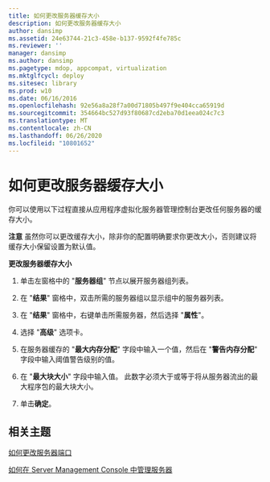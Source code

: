 ```yaml
---
title: 如何更改服务器缓存大小
description: 如何更改服务器缓存大小
author: dansimp
ms.assetid: 24e63744-21c3-458e-b137-9592f4fe785c
ms.reviewer: ''
manager: dansimp
ms.author: dansimp
ms.pagetype: mdop, appcompat, virtualization
ms.mktglfcycl: deploy
ms.sitesec: library
ms.prod: w10
ms.date: 06/16/2016
ms.openlocfilehash: 92e56a8a28f7a00d71805b497f9e404cca65919d
ms.sourcegitcommit: 354664bc527d93f80687cd2eba70d1eea024c7c3
ms.translationtype: MT
ms.contentlocale: zh-CN
ms.lasthandoff: 06/26/2020
ms.locfileid: "10801652"
---
```

# 如何更改服务器缓存大小


你可以使用以下过程直接从应用程序虚拟化服务器管理控制台更改任何服务器的缓存大小。

**注意** 虽然你可以更改缓存大小，除非你的配置明确要求你更改大小，否则建议将缓存大小保留设置为默认值。

 

**更改服务器缓存大小**

1.  单击左窗格中的 "**服务器组**" 节点以展开服务器组列表。

2.  在 "**结果**" 窗格中，双击所需的服务器组以显示组中的服务器列表。

3.  在 "**结果**" 窗格中，右键单击所需服务器，然后选择 "**属性**"。

4.  选择 "**高级**" 选项卡。

5.  在服务器缓存的 "**最大内存分配**" 字段中输入一个值，然后在 "**警告内存分配**" 字段中输入阈值警告级别的值。

6.  在 "**最大块大小**" 字段中输入值。 此数字必须大于或等于将从服务器流出的最大程序包的最大块大小。

7.  单击**确定**。

## 相关主题


[如何更改服务器端口](how-to-change-the-server-port.md)

[如何在 Server Management Console 中管理服务器](how-to-manage-servers-in-the-server-management-console.md)

 

 





